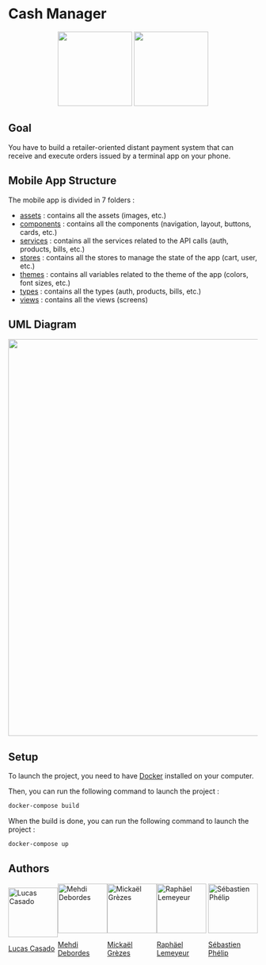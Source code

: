# Cash Manager

<div style="text-align: center;">
    <img src="https://cdn.discordapp.com/attachments/1173555540132118609/1196395319907319858/Screenshot_2024-01-15-11-07-00-320_com.cashmanager_app.jpg?ex=65b778f8&is=65a503f8&hm=7f74f5f1f49161cc4493f03b0af03a469fa0adad00dad0f191e98e8e3a468a36" width="150" />
    <img src="https://cdn.discordapp.com/attachments/1173555540132118609/1196405147102888078/Screenshot_2024-01-15-11-46-36-896_com.cashmanager_app.jpg?ex=65b7821f&is=65a50d1f&hm=df133d29eb2944d2b2ad7c8ab52c7e6db2f894b2e4d79f9de740625e71aa11bb" width="150" />
</div>

## Goal

You have to build a retailer-oriented distant payment system that can receive and execute
orders issued by a terminal app on your phone.

## Mobile App Structure

The mobile app is divided in 7 folders :
- [assets](mobile/src/assets) : contains all the assets (images, etc.)
- [components](mobile/src/components) : contains all the components (navigation, layout, buttons, cards, etc.)
- [services](mobile/src/services) : contains all the services related to the API calls (auth, products, bills, etc.) 
- [stores](mobile/src/stores) : contains all the stores to manage the state of the app (cart, user, etc.)
- [themes](mobile/src/themes) : contains all variables related to the theme of the app (colors, font sizes, etc.)
- [types](mobile/src/types) : contains all the types (auth, products, bills, etc.)
- [views](mobile/src/views) : contains all the views (screens)

## UML Diagram

<img src="https://github.com/EpitechMscProPromo2025/T-DEV-700-MPL_2/blob/main/assets/umldiagram2.png?raw=true" width="800" />

## Setup

To launch the project, you need to have [Docker](https://www.docker.com/) installed on your computer.

Then, you can run the following command to launch the project :

```bash
docker-compose build
```

When the build is done, you can run the following command to launch the project :

```bash
docker-compose up
```

## Authors

<div style="display: flex; align-items: center; justify-content: space-around;">
    
<div>
    <img src="https://github.com/LucasCasadoPrime.png" width="100" alt="Lucas Casado">
    <p><a href="https://github.com/LucasCasadoPrime">Lucas Casado</a></p>
</div>

<div>
    <img src="https://github.com/Mehdidebordes.png" width="100" alt="Mehdi Debordes">
    <p><a href="https://github.com/Mehdidebordes">Mehdi Debordes</a></p>
</div>

<div>
    <img src="https://github.com/Shantylly.png" width="100" alt="Mickaël Grèzes">
    <p><a href="https://github.com/Shantylly">Mickaël Grèzes</a></p>
</div>

<div>
    <img src="https://github.com/raphael-lemeyeur.png" width="100" alt="Raphäel Lemeyeur">
    <p><a href="https://github.com/raphael-lemeyeur">Raphäel Lemeyeur</a></p>
</div>

<div>
    <img src="https://github.com/seb34000.png" width="100" alt="Sébastien Phélip">
    <p><a href="https://github.com/seb34000">Sébastien Phélip</a></p>
</div>

</div>
